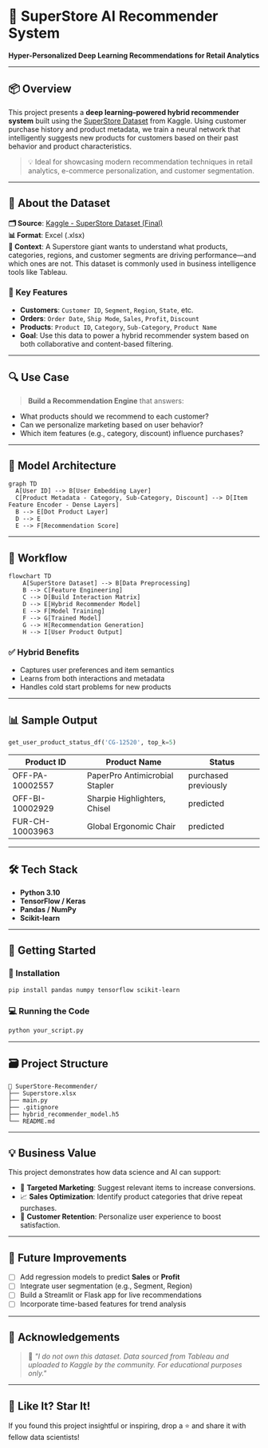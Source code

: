 # 🧠 SuperStore AI Recommender System  
**Hyper-Personalized Deep Learning Recommendations for Retail Analytics**

---

## 📦 Overview

This project presents a **deep learning–powered hybrid recommender system** built using the [SuperStore Dataset](https://www.kaggle.com/datasets/vivek468/superstore-dataset-final) from Kaggle. Using customer purchase history and product metadata, we train a neural network that intelligently suggests new products for customers based on their past behavior and product characteristics.

> 💡 Ideal for showcasing modern recommendation techniques in retail analytics, e-commerce personalization, and customer segmentation.

---

## 🧾 About the Dataset

**🗂 Source**: [Kaggle - SuperStore Dataset (Final)](https://www.kaggle.com/datasets/vivek468/superstore-dataset-final)  
**📊 Format**: Excel (.xlsx)  
**📍 Context**: A Superstore giant wants to understand what products, categories, regions, and customer segments are driving performance—and which ones are not. This dataset is commonly used in business intelligence tools like Tableau.

### 🧬 Key Features

- **Customers**: `Customer ID`, `Segment`, `Region`, `State`, etc.
- **Orders**: `Order Date`, `Ship Mode`, `Sales`, `Profit`, `Discount`
- **Products**: `Product ID`, `Category`, `Sub-Category`, `Product Name`
- **Goal**: Use this data to power a hybrid recommender system based on both collaborative and content-based filtering.

---

## 🔍 Use Case

> **Build a Recommendation Engine** that answers:
- What products should we recommend to each customer?
- Can we personalize marketing based on user behavior?
- Which item features (e.g., category, discount) influence purchases?

---

## 🧠 Model Architecture

```mermaid
graph TD
  A[User ID] --> B[User Embedding Layer]
  C[Product Metadata - Category, Sub-Category, Discount] --> D[Item Feature Encoder - Dense Layers]
  B --> E[Dot Product Layer]
  D --> E
  E --> F[Recommendation Score]
```

---

## 🧠 Workflow

```mermaid
flowchart TD
    A[SuperStore Dataset] --> B[Data Preprocessing]
    B --> C[Feature Engineering]
    C --> D[Build Interaction Matrix]
    D --> E[Hybrid Recommender Model]
    E --> F[Model Training]
    F --> G[Trained Model]
    G --> H[Recommendation Generation]
    H --> I[User Product Output]

```

### ✅ Hybrid Benefits

* Captures user preferences and item semantics
* Learns from both interactions and metadata
* Handles cold start problems for new products

---

## 📊 Sample Output

```python
get_user_product_status_df('CG-12520', top_k=5)
```

| Product ID      | Product Name                   | Status               |
| --------------- | ------------------------------ | -------------------- |
| OFF-PA-10002557 | PaperPro Antimicrobial Stapler | purchased previously |
| OFF-BI-10002929 | Sharpie Highlighters, Chisel   | predicted            |
| FUR-CH-10003963 | Global Ergonomic Chair         | predicted            |

---

## 🛠️ Tech Stack

* **Python 3.10**
* **TensorFlow / Keras**
* **Pandas / NumPy**
* **Scikit-learn**

---

## 🚀 Getting Started

### 🔧 Installation

```bash
pip install pandas numpy tensorflow scikit-learn
```

### 💻 Running the Code

```bash
python your_script.py
```

---

## 🗃️ Project Structure

```
📁 SuperStore-Recommender/
├── Superstore.xlsx
├── main.py
├── .gitignore
├── hybrid_recommender_model.h5
└── README.md
```

---

## 💡 Business Value

This project demonstrates how data science and AI can support:

* 🎯 **Targeted Marketing**: Suggest relevant items to increase conversions.
* 📈 **Sales Optimization**: Identify product categories that drive repeat purchases.
* 🤝 **Customer Retention**: Personalize user experience to boost satisfaction.

---

## 🧠 Future Improvements

* [ ] Add regression models to predict **Sales** or **Profit**
* [ ] Integrate user segmentation (e.g., Segment, Region)
* [ ] Build a Streamlit or Flask app for live recommendations
* [ ] Incorporate time-based features for trend analysis

---

## 🏁 Acknowledgements

> 📌 *"I do not own this dataset. Data sourced from Tableau and uploaded to Kaggle by the community. For educational purposes only."*


---

## 🌟 Like It? Star It!

If you found this project insightful or inspiring, drop a ⭐ and share it with fellow data scientists!

```


